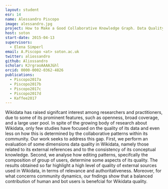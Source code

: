 ```yaml
---
layout: student
esr: 14
name: Alessandro Piscopo
image: alessandro.jpg
project: How to Make a Good Collaborative Knowledge Graph. Data Quality and Community Dynamics in Wikidata
host: soton
start-date: 2015-04-13
supervisors:
  - Elena Simperl
email: A.Piscopo <at> soton.ac.uk
twitter: aliossandro
github: Aliossandro
scholar: KJrgraoAAAAJ&hl
orcid: 0000-0002-0362-4826
publications:
  - Piscopo2017a
  - Piscopo2017b
  - Piscopo2017c
  - Piscopo2017d
  - Kaffee2017
---
```

Wikidata has raised signifcant interest among researchers and practitioners, due to some of its prominent features, such as openness, broad coverage, and a large user pool. In spite of the growing body of research about Wikidata, only few studies have focused on the quality of its data and even less on how this is determined by the collaborative patterns within its community. Our work seeks to address this gap. First, we perform an evaluation of some dimensions data quality in Wikidata, namely those related to its external references and to the consistency of its conceptual knowledge. Second, we analyse how editing patterns, specifcally the composition of group of users, determine some aspects of its quality. The results obtained so far highlight a high level of quality of external sources used in Wikidata, in terms of relevance and authoritativeness. Moreover, for what concerns community dynamics, our fndings show that a balanced contribution of human and bot users is benefcial for Wikidata quality.
